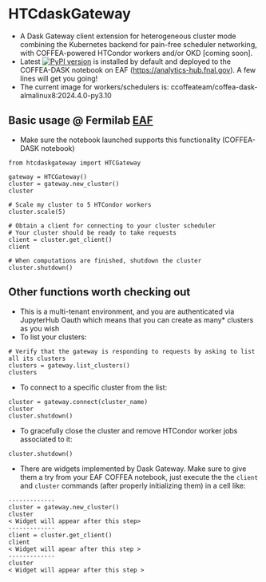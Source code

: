 # HTCdaskGateway

* A Dask Gateway client extension for heterogeneous cluster mode combining the Kubernetes backend for pain-free scheduler networking, with COFFEA-powered HTCondor workers and/or OKD [coming soon].
* Latest [![PyPI version](https://badge.fury.io/py/htcdaskgateway.svg)](https://badge.fury.io/py/htcdaskgateway)
 is installed by default and deployed to the COFFEA-DASK notebook on EAF (https://analytics-hub.fnal.gov). A few lines will get you going!
* The current image for workers/schedulers is: ccoffeateam/coffea-dask-almalinux8:2024.4.0-py3.10

## Basic usage @ Fermilab [EAF](https://analytics-hub.fnal.gov)
* Make sure the notebook launched supports this functionality (COFFEA-DASK notebook)

```
from htcdaskgateway import HTCGateway

gateway = HTCGateway()
cluster = gateway.new_cluster()
cluster

# Scale my cluster to 5 HTCondor workers
cluster.scale(5)

# Obtain a client for connecting to your cluster scheduler
# Your cluster should be ready to take requests
client = cluster.get_client()
client

# When computations are finished, shutdown the cluster
cluster.shutdown()
```
## Other functions worth checking out
* This is a multi-tenant environment, and you are authenticated via JupyterHub Oauth which means that you can create as many* clusters as you wish
* To list your clusters:
```
# Verify that the gateway is responding to requests by asking to list all its clusters
clusters = gateway.list_clusters()
clusters
```
* To connect to a specific cluster from the list:
```
cluster = gateway.connect(cluster_name)
cluster
cluster.shutdown()
```
* To gracefully close the cluster and remove HTCondor worker jobs associated to it:
```
cluster.shutdown()
```
* There are widgets implemented by Dask Gateway. Make sure to give them a try from your EAF COFFEA notebook, just execute the the `client` and `cluster` commands (after properly initializing them) in a cell like: 
```
-------------
cluster = gateway.new_cluster()
cluster
< Widget will appear after this step>
-------------
client = cluster.get_client()
client
< Widget will apear after this step >
-------------
cluster
< Widget will appear after this step >
```
